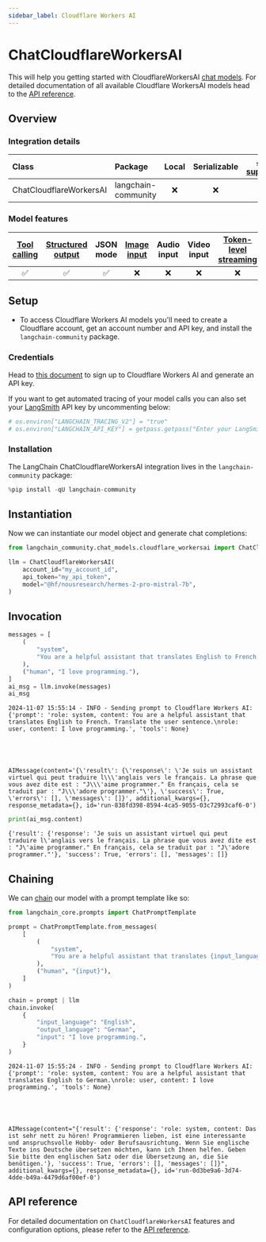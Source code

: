 ```yaml
---
sidebar_label: Cloudflare Workers AI
---
```

# ChatCloudflareWorkersAI

This will help you getting started with CloudflareWorkersAI [chat models](/docs/concepts/chat_models). For detailed documentation of all available Cloudflare WorkersAI models head to the [API reference](https://developers.cloudflare.com/workers-ai/).


## Overview
### Integration details

| Class | Package | Local | Serializable | [JS support](https://js.langchain.com/docs/integrations/chat/cloudflare_workersai) | Package downloads | Package latest |
| :--- | :--- | :---: | :---: |  :---: | :---: | :---: |
| ChatCloudflareWorkersAI | langchain-community| ❌ | ❌ | ✅ | ❌  | ❌ |

### Model features
| [Tool calling](/docs/how_to/tool_calling) | [Structured output](/docs/how_to/structured_output/) | JSON mode | [Image input](/docs/how_to/multimodal_inputs/) | Audio input | Video input | [Token-level streaming](/docs/how_to/chat_streaming/) | Native async | [Token usage](/docs/how_to/chat_token_usage_tracking/) | [Logprobs](/docs/how_to/logprobs/) |
| :---: | :---: | :---: | :---: |  :---: | :---: | :---: | :---: | :---: | :---: |
| ✅ | ✅ | ✅ | ❌ | ❌ | ❌ | ❌ | ❌ | ❌ | ❌ | 

## Setup

- To access Cloudflare Workers AI models you'll need to create a Cloudflare account, get an account number and API key, and install the `langchain-community` package.


### Credentials


Head to [this document](https://developers.cloudflare.com/workers-ai/get-started/rest-api/) to sign up to Cloudflare Workers AI and generate an API key.

If you want to get automated tracing of your model calls you can also set your [LangSmith](https://docs.smith.langchain.com/) API key by uncommenting below:


```python
# os.environ["LANGCHAIN_TRACING_V2"] = "true"
# os.environ["LANGCHAIN_API_KEY"] = getpass.getpass("Enter your LangSmith API key: ")
```

### Installation

The LangChain ChatCloudflareWorkersAI integration lives in the `langchain-community` package:


```python
%pip install -qU langchain-community
```

## Instantiation

Now we can instantiate our model object and generate chat completions:


```python
from langchain_community.chat_models.cloudflare_workersai import ChatCloudflareWorkersAI

llm = ChatCloudflareWorkersAI(
    account_id="my_account_id",
    api_token="my_api_token",
    model="@hf/nousresearch/hermes-2-pro-mistral-7b",
)
```

## Invocation


```python
messages = [
    (
        "system",
        "You are a helpful assistant that translates English to French. Translate the user sentence.",
    ),
    ("human", "I love programming."),
]
ai_msg = llm.invoke(messages)
ai_msg
```

    2024-11-07 15:55:14 - INFO - Sending prompt to Cloudflare Workers AI: {'prompt': 'role: system, content: You are a helpful assistant that translates English to French. Translate the user sentence.\nrole: user, content: I love programming.', 'tools': None}
    




    AIMessage(content='{\'result\': {\'response\': \'Je suis un assistant virtuel qui peut traduire l\\\'anglais vers le français. La phrase que vous avez dite est : "J\\\'aime programmer." En français, cela se traduit par : "J\\\'adore programmer."\'}, \'success\': True, \'errors\': [], \'messages\': []}', additional_kwargs={}, response_metadata={}, id='run-838fd398-8594-4ca5-9055-03c72993caf6-0')




```python
print(ai_msg.content)
```

    {'result': {'response': 'Je suis un assistant virtuel qui peut traduire l\'anglais vers le français. La phrase que vous avez dite est : "J\'aime programmer." En français, cela se traduit par : "J\'adore programmer."'}, 'success': True, 'errors': [], 'messages': []}
    

## Chaining

We can [chain](/docs/how_to/sequence/) our model with a prompt template like so:


```python
from langchain_core.prompts import ChatPromptTemplate

prompt = ChatPromptTemplate.from_messages(
    [
        (
            "system",
            "You are a helpful assistant that translates {input_language} to {output_language}.",
        ),
        ("human", "{input}"),
    ]
)

chain = prompt | llm
chain.invoke(
    {
        "input_language": "English",
        "output_language": "German",
        "input": "I love programming.",
    }
)
```

    2024-11-07 15:55:24 - INFO - Sending prompt to Cloudflare Workers AI: {'prompt': 'role: system, content: You are a helpful assistant that translates English to German.\nrole: user, content: I love programming.', 'tools': None}
    




    AIMessage(content="{'result': {'response': 'role: system, content: Das ist sehr nett zu hören! Programmieren lieben, ist eine interessante und anspruchsvolle Hobby- oder Berufsausrichtung. Wenn Sie englische Texte ins Deutsche übersetzen möchten, kann ich Ihnen helfen. Geben Sie bitte den englischen Satz oder die Übersetzung an, die Sie benötigen.'}, 'success': True, 'errors': [], 'messages': []}", additional_kwargs={}, response_metadata={}, id='run-0d3be9a6-3d74-4dde-b49a-4479d6af00ef-0')



## API reference

For detailed documentation on `ChatCloudflareWorkersAI` features and configuration options, please refer to the [API reference](https://python.langchain.com/api_reference/community/chat_models/langchain_community.chat_models.cloudflare_workersai.html).
